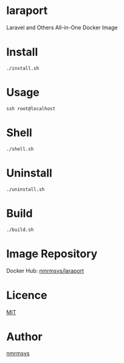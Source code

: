 
# laraport

Laravel and Others All-in-One Docker Image

# Install

```
./install.sh
```

# Usage

```
ssh root@localhost
```

# Shell

```
./shell.sh
```

# Uninstall

```
./uninstall.sh
```

# Build

```
./build.sh
```

# Image Repository
Docker Hub: [nmrmsys/laraport](https://hub.docker.com/r/nmrmsys/laraport/)

# Licence
[MIT](http://opensource.org/licenses/mit-license.php)

# Author
[nmrmsys](https://github.com/nmrmsys)
